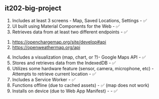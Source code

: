 ## it202-big-project
1. Includes at least 3 screens - Map, Saved Locations, Settings - ✅ 
2. UI built using Material Components for the Web - ✅ 
3. Retrieves data from at least two different endpoints - ✅ 
1) https://openchargemap.org/site/develop#api
2) https://openweathermap.org/api
4. Includes a visualization (map, chart, or ?)- Google Maps API - ✅ 
5. Stores and retrieves data from the IndexedDB - ✅ 
6. Utilizes some hardware feature (sensor, camera, microphone, etc) - Attempts to retrieve current location - ✅ 
7. Includes a Service Worker - ✅ 
8. Functions offline (due to cached assets) - ✅ (map does not work)
9. Installs on device (due to Web App Manifest) - - ✅ 
